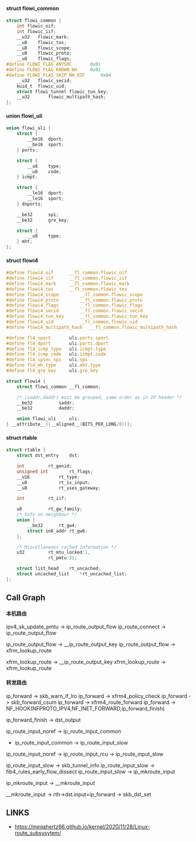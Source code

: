 
#### struct flowi_common

```c
struct flowi_common {
	int	flowic_oif;
	int	flowic_iif;
	__u32	flowic_mark;
	__u8	flowic_tos;
	__u8	flowic_scope;
	__u8	flowic_proto;
	__u8	flowic_flags;
#define FLOWI_FLAG_ANYSRC		0x01
#define FLOWI_FLAG_KNOWN_NH		0x02
#define FLOWI_FLAG_SKIP_NH_OIF		0x04
	__u32	flowic_secid;
	kuid_t  flowic_uid;
	struct flowi_tunnel flowic_tun_key;
	__u32		flowic_multipath_hash;
};
```
#### union flowi_uli

```c
union flowi_uli {
	struct {
		__be16	dport;
		__be16	sport;
	} ports;

	struct {
		__u8	type;
		__u8	code;
	} icmpt;

	struct {
		__le16	dport;
		__le16	sport;
	} dnports;

	__be32		spi;
	__be32		gre_key;

	struct {
		__u8	type;
	} mht;
};
```
#### struct flowi4

```c
#define flowi4_oif		__fl_common.flowic_oif
#define flowi4_iif		__fl_common.flowic_iif
#define flowi4_mark		__fl_common.flowic_mark
#define flowi4_tos		__fl_common.flowic_tos
#define flowi4_scope		__fl_common.flowic_scope
#define flowi4_proto		__fl_common.flowic_proto
#define flowi4_flags		__fl_common.flowic_flags
#define flowi4_secid		__fl_common.flowic_secid
#define flowi4_tun_key		__fl_common.flowic_tun_key
#define flowi4_uid		    __fl_common.flowic_uid
#define flowi4_multipath_hash	__fl_common.flowic_multipath_hash

#define fl4_sport		uli.ports.sport
#define fl4_dport		uli.ports.dport
#define fl4_icmp_type	uli.icmpt.type
#define fl4_icmp_code	uli.icmpt.code
#define fl4_ipsec_spi	uli.spi
#define fl4_mh_type		uli.mht.type
#define fl4_gre_key		uli.gre_key

struct flowi4 {
	struct flowi_common	__fl_common;

	/* (saddr,daddr) must be grouped, same order as in IP header */
	__be32			saddr;
	__be32			daddr;

	union flowi_uli		uli;
} __attribute__((__aligned__(BITS_PER_LONG/8)));
```


#### struct rtable

```c
struct rtable {
	struct dst_entry	dst;

	int			rt_genid;
	unsigned int		rt_flags;
	__u16			rt_type;
	__u8			rt_is_input;
	__u8			rt_uses_gateway;

	int			rt_iif;

	u8			rt_gw_family;
	/* Info on neighbour */
	union {
		__be32		rt_gw4;
		struct in6_addr	rt_gw6;
	};

	/* Miscellaneous cached information */
	u32			rt_mtu_locked:1,
				rt_pmtu:31;

	struct list_head	rt_uncached;
	struct uncached_list	*rt_uncached_list;
};

```


## Call Graph


#### 本机路由

ipv4_sk_update_pmtu -> ip_route_output_flow
ip_route_connect -> ip_route_output_flow

ip_route_output_flow -> __ip_route_output_key
ip_route_output_flow -> xfrm_lookup_route

xfrm_lookup_route -> __ip_route_output_key
xfrm_lookup_route -> xfrm_lookup_route


#### 转发路由

ip_forward -> skb_warn_if_lro
ip_forward -> xfrm4_policy_check
ip_forward -> skb_forward_csum
ip_forward -> xfrm4_route_forward
ip_forward -> NF_HOOK(NFPROTO_IPV4,NF_INET_FORWARD,ip_forward_finish)

ip_forward_finish -> dst_output















ip_route_input_noref -> ip_route_input_common

* ip_route_input_common -> ip_route_input_slow


ip_route_input_noref -> ip_route_input_rcu -> ip_route_input_slow

ip_route_input_slow -> skb_tunnel_info
ip_route_input_slow -> fib4_rules_early_flow_dissect
ip_route_input_slow -> ip_mkroute_input

ip_mkroute_input -> __mkroute_input

__mkroute_input -> rth->dst.input=ip_forward -> skb_dst_set

## LINKS

* <https://megahertz66.github.io/kernel/2020/11/28/Linux-route_subsysytem/>